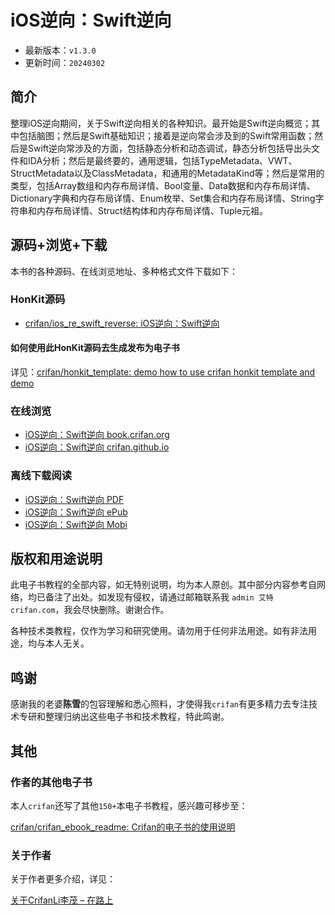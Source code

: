 # iOS逆向：Swift逆向

* 最新版本：`v1.3.0`
* 更新时间：`20240302`

## 简介

整理iOS逆向期间，关于Swift逆向相关的各种知识。最开始是Swift逆向概览；其中包括脑图；然后是Swift基础知识；接着是逆向常会涉及到的Swift常用函数；然后是Swift逆向常涉及的方面，包括静态分析和动态调试，静态分析包括导出头文件和IDA分析；然后是最终要的，通用逻辑，包括TypeMetadata、VWT、StructMetadata以及ClassMetadata，和通用的MetadataKind等；然后是常用的类型，包括Array数组和内存布局详情、Bool变量、Data数据和内存布局详情、Dictionary字典和内存布局详情、Enum枚举、Set集合和内存布局详情、String字符串和内存布局详情、Struct结构体和内存布局详情、Tuple元祖。

## 源码+浏览+下载

本书的各种源码、在线浏览地址、多种格式文件下载如下：

### HonKit源码

* [crifan/ios_re_swift_reverse: iOS逆向：Swift逆向](https://github.com/crifan/ios_re_swift_reverse)

#### 如何使用此HonKit源码去生成发布为电子书

详见：[crifan/honkit_template: demo how to use crifan honkit template and demo](https://github.com/crifan/honkit_template)

### 在线浏览

* [iOS逆向：Swift逆向 book.crifan.org](https://book.crifan.org/books/ios_re_swift_reverse/website/)
* [iOS逆向：Swift逆向 crifan.github.io](https://crifan.github.io/ios_re_swift_reverse/website/)

### 离线下载阅读

* [iOS逆向：Swift逆向 PDF](https://book.crifan.org/books/ios_re_swift_reverse/pdf/ios_re_swift_reverse.pdf)
* [iOS逆向：Swift逆向 ePub](https://book.crifan.org/books/ios_re_swift_reverse/epub/ios_re_swift_reverse.epub)
* [iOS逆向：Swift逆向 Mobi](https://book.crifan.org/books/ios_re_swift_reverse/mobi/ios_re_swift_reverse.mobi)

## 版权和用途说明

此电子书教程的全部内容，如无特别说明，均为本人原创。其中部分内容参考自网络，均已备注了出处。如发现有侵权，请通过邮箱联系我 `admin 艾特 crifan.com`，我会尽快删除。谢谢合作。

各种技术类教程，仅作为学习和研究使用。请勿用于任何非法用途。如有非法用途，均与本人无关。

## 鸣谢

感谢我的老婆**陈雪**的包容理解和悉心照料，才使得我`crifan`有更多精力去专注技术专研和整理归纳出这些电子书和技术教程，特此鸣谢。

## 其他

### 作者的其他电子书

本人`crifan`还写了其他`150+`本电子书教程，感兴趣可移步至：

[crifan/crifan_ebook_readme: Crifan的电子书的使用说明](https://github.com/crifan/crifan_ebook_readme)

### 关于作者

关于作者更多介绍，详见：

[关于CrifanLi李茂 – 在路上](https://www.crifan.org/about/)
